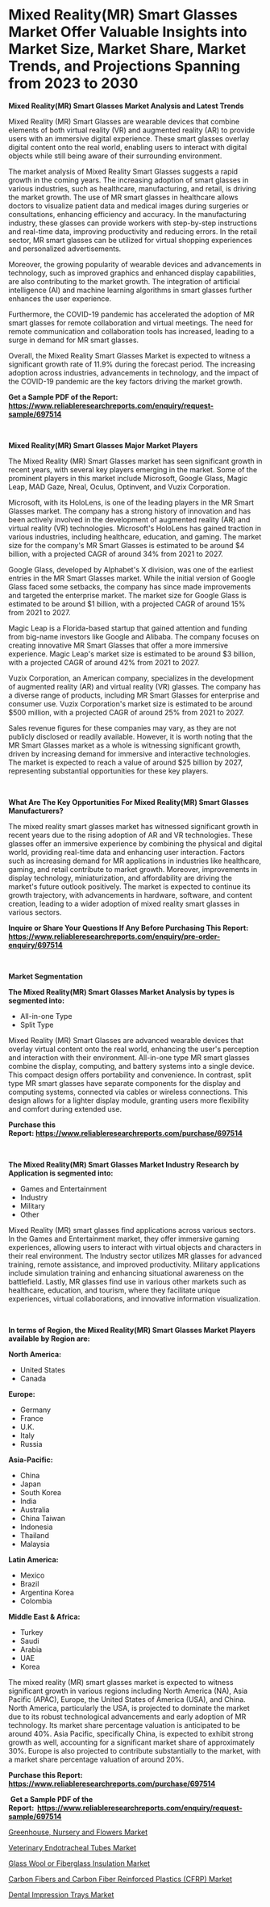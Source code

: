 <p><h1>Mixed Reality(MR) Smart Glasses Market Offer Valuable Insights into Market Size, Market Share, Market Trends, and Projections Spanning from 2023 to 2030</h1></p><p><strong>Mixed Reality(MR) Smart Glasses Market Analysis and Latest Trends</strong></p>
<p><p>Mixed Reality (MR) Smart Glasses are wearable devices that combine elements of both virtual reality (VR) and augmented reality (AR) to provide users with an immersive digital experience. These smart glasses overlay digital content onto the real world, enabling users to interact with digital objects while still being aware of their surrounding environment.</p><p>The market analysis of Mixed Reality Smart Glasses suggests a rapid growth in the coming years. The increasing adoption of smart glasses in various industries, such as healthcare, manufacturing, and retail, is driving the market growth. The use of MR smart glasses in healthcare allows doctors to visualize patient data and medical images during surgeries or consultations, enhancing efficiency and accuracy. In the manufacturing industry, these glasses can provide workers with step-by-step instructions and real-time data, improving productivity and reducing errors. In the retail sector, MR smart glasses can be utilized for virtual shopping experiences and personalized advertisements.</p><p>Moreover, the growing popularity of wearable devices and advancements in technology, such as improved graphics and enhanced display capabilities, are also contributing to the market growth. The integration of artificial intelligence (AI) and machine learning algorithms in smart glasses further enhances the user experience.</p><p>Furthermore, the COVID-19 pandemic has accelerated the adoption of MR smart glasses for remote collaboration and virtual meetings. The need for remote communication and collaboration tools has increased, leading to a surge in demand for MR smart glasses.</p><p>Overall, the Mixed Reality Smart Glasses Market is expected to witness a significant growth rate of 11.9% during the forecast period. The increasing adoption across industries, advancements in technology, and the impact of the COVID-19 pandemic are the key factors driving the market growth.</p></p>
<p><strong>Get a Sample PDF of the Report:&nbsp; <a href="https://www.reliableresearchreports.com/enquiry/request-sample/697514">https://www.reliableresearchreports.com/enquiry/request-sample/697514</a></strong></p>
<p>&nbsp;</p>
<p><strong>Mixed Reality(MR) Smart Glasses Major Market Players</strong></p>
<p><p>The Mixed Reality (MR) Smart Glasses market has seen significant growth in recent years, with several key players emerging in the market. Some of the prominent players in this market include Microsoft, Google Glass, Magic Leap, MAD Gaze, Nreal, Oculus, Optinvent, and Vuzix Corporation.</p><p>Microsoft, with its HoloLens, is one of the leading players in the MR Smart Glasses market. The company has a strong history of innovation and has been actively involved in the development of augmented reality (AR) and virtual reality (VR) technologies. Microsoft's HoloLens has gained traction in various industries, including healthcare, education, and gaming. The market size for the company's MR Smart Glasses is estimated to be around $4 billion, with a projected CAGR of around 34% from 2021 to 2027.</p><p>Google Glass, developed by Alphabet's X division, was one of the earliest entries in the MR Smart Glasses market. While the initial version of Google Glass faced some setbacks, the company has since made improvements and targeted the enterprise market. The market size for Google Glass is estimated to be around $1 billion, with a projected CAGR of around 15% from 2021 to 2027.</p><p>Magic Leap is a Florida-based startup that gained attention and funding from big-name investors like Google and Alibaba. The company focuses on creating innovative MR Smart Glasses that offer a more immersive experience. Magic Leap's market size is estimated to be around $3 billion, with a projected CAGR of around 42% from 2021 to 2027.</p><p>Vuzix Corporation, an American company, specializes in the development of augmented reality (AR) and virtual reality (VR) glasses. The company has a diverse range of products, including MR Smart Glasses for enterprise and consumer use. Vuzix Corporation's market size is estimated to be around $500 million, with a projected CAGR of around 25% from 2021 to 2027.</p><p>Sales revenue figures for these companies may vary, as they are not publicly disclosed or readily available. However, it is worth noting that the MR Smart Glasses market as a whole is witnessing significant growth, driven by increasing demand for immersive and interactive technologies. The market is expected to reach a value of around $25 billion by 2027, representing substantial opportunities for these key players.</p></p>
<p>&nbsp;</p>
<p><strong>What Are The Key Opportunities For Mixed Reality(MR) Smart Glasses Manufacturers?</strong></p>
<p><p>The mixed reality smart glasses market has witnessed significant growth in recent years due to the rising adoption of AR and VR technologies. These glasses offer an immersive experience by combining the physical and digital world, providing real-time data and enhancing user interaction. Factors such as increasing demand for MR applications in industries like healthcare, gaming, and retail contribute to market growth. Moreover, improvements in display technology, miniaturization, and affordability are driving the market's future outlook positively. The market is expected to continue its growth trajectory, with advancements in hardware, software, and content creation, leading to a wider adoption of mixed reality smart glasses in various sectors.</p></p>
<p><strong>Inquire or Share Your Questions If Any Before Purchasing This Report: <a href="https://www.reliableresearchreports.com/enquiry/pre-order-enquiry/697514">https://www.reliableresearchreports.com/enquiry/pre-order-enquiry/697514</a></strong></p>
<p>&nbsp;</p>
<p><strong>Market Segmentation</strong></p>
<p><strong>The Mixed Reality(MR) Smart Glasses Market Analysis by types is segmented into:</strong></p>
<p><ul><li>All-in-one Type</li><li>Split Type</li></ul></p>
<p><p>Mixed Reality (MR) Smart Glasses are advanced wearable devices that overlay virtual content onto the real world, enhancing the user's perception and interaction with their environment. All-in-one type MR smart glasses combine the display, computing, and battery systems into a single device. This compact design offers portability and convenience. In contrast, split type MR smart glasses have separate components for the display and computing systems, connected via cables or wireless connections. This design allows for a lighter display module, granting users more flexibility and comfort during extended use.</p></p>
<p><strong>Purchase this Report:&nbsp;<a href="https://www.reliableresearchreports.com/purchase/697514">https://www.reliableresearchreports.com/purchase/697514</a></strong></p>
<p>&nbsp;</p>
<p><strong>The Mixed Reality(MR) Smart Glasses Market Industry Research by Application is segmented into:</strong></p>
<p><ul><li>Games and Entertainment</li><li>Industry</li><li>Military</li><li>Other</li></ul></p>
<p><p>Mixed Reality (MR) smart glasses find applications across various sectors. In the Games and Entertainment market, they offer immersive gaming experiences, allowing users to interact with virtual objects and characters in their real environment. The Industry sector utilizes MR glasses for advanced training, remote assistance, and improved productivity. Military applications include simulation training and enhancing situational awareness on the battlefield. Lastly, MR glasses find use in various other markets such as healthcare, education, and tourism, where they facilitate unique experiences, virtual collaborations, and innovative information visualization.</p></p>
<p>&nbsp;</p>
<p><strong>In terms of Region, the Mixed Reality(MR) Smart Glasses Market Players available by Region are:</strong></p>
<p>
    <p> <strong> North America: </strong>
        <ul>
            <li>United States</li>
            <li>Canada</li>
        </ul>
        </p> 
    <p> <strong> Europe: </strong>
        <ul>
            <li>Germany</li>
            <li>France</li>
            <li>U.K.</li>
            <li>Italy</li>
            <li>Russia</li>
        </ul>
        </p> 
    <p> <strong> Asia-Pacific: </strong>
        <ul>
            <li>China</li>
            <li>Japan</li>
            <li>South Korea</li>
            <li>India</li>
            <li>Australia</li>
            <li>China Taiwan</li>
            <li>Indonesia</li>
            <li>Thailand</li>
            <li>Malaysia</li>
        </ul>
        </p> 
    <p> <strong> Latin America: </strong>
        <ul>
            <li>Mexico</li>
            <li>Brazil</li>
            <li>Argentina Korea</li>
            <li>Colombia</li>
        </ul>
        </p> 
    <p> <strong> Middle East & Africa: </strong>
        <ul>
            <li>Turkey</li>
            <li>Saudi</li>
            <li>Arabia</li>
            <li>UAE</li>
            <li>Korea</li>
        </ul>
    </p>
    </p>
<p><p>The mixed reality (MR) smart glasses market is expected to witness significant growth in various regions including North America (NA), Asia Pacific (APAC), Europe, the United States of America (USA), and China. North America, particularly the USA, is projected to dominate the market due to its robust technological advancements and early adoption of MR technology. Its market share percentage valuation is anticipated to be around 40%. Asia Pacific, specifically China, is expected to exhibit strong growth as well, accounting for a significant market share of approximately 30%. Europe is also projected to contribute substantially to the market, with a market share percentage valuation of around 20%.</p></p>
<p><strong>Purchase this Report: <a href="https://www.reliableresearchreports.com/purchase/697514">https://www.reliableresearchreports.com/purchase/697514</a></strong></p>
<p>&nbsp;<strong>Get a Sample PDF of the Report:&nbsp;&nbsp;<a href="https://www.reliableresearchreports.com/enquiry/request-sample/697514">https://www.reliableresearchreports.com/enquiry/request-sample/697514</a></strong></p>
<p><strong></strong></p>
<p><p><a href="https://www.linkedin.com/pulse/greenhouse-nursery-flowers-market-insights-players-forecast/">Greenhouse, Nursery and Flowers Market</a></p><p><a href="https://medium.com/@kcekkboop72786/veterinary-endotracheal-tubes-market-size-cagr-trends-2024-2030-6649aa96e206">Veterinary Endotracheal Tubes Market</a></p><p><a href="https://www.linkedin.com/pulse/glass-wool-fiberglass-insulation-market-size-share-amp/">Glass Wool or Fiberglass Insulation Market</a></p><p><a href="https://www.linkedin.com/pulse/carbon-fibers-fiber-reinforced-plastics-cfrp-market-insights/">Carbon Fibers and Carbon Fiber Reinforced Plastics (CFRP) Market</a></p><p><a href="https://medium.com/@adealoshi97/dental-impression-trays-market-size-cagr-trends-2024-2030-1b997623153e">Dental Impression Trays Market</a></p></p>